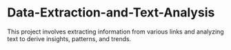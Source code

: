 # Data-Extraction-and-Text-Analysis
This project involves extracting information from various links and analyzing text to derive insights, patterns, and trends.
